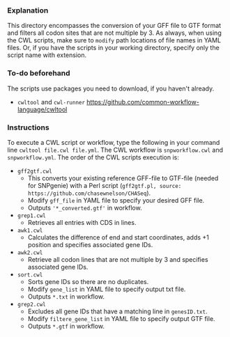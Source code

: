 ### Explanation ###

This directory encompasses the conversion of your GFF file to GTF format and filters all codon sites that are not multiple by 3.
As always, when using the CWL scripts, make sure to `modify` path locations of file names in YAML files. Or, if you have the scripts in your working directory, specify only the script name with extension.

### To-do beforehand ###

The scripts use packages you need to download, if you haven't already.
- `cwltool` and `cwl-runner` https://github.com/common-workflow-language/cwltool

### Instructions ###
To execute a CWL script or workflow, type the following in your command line `cwltool file.cwl file.yml`. 
The CWL workflow is `snpworkflow.cwl` and `snpworkflow.yml`. The order of the CWL scripts execution is:
- `gff2gtf.cwl`
    - This converts your existing reference GFF-file to GTF-file (needed for SNPgenie) with a Perl script (`gff2gtf.pl, source: https://github.com/chasewnelson/CHASeq`). 
    - Modify `gff_file` in YAML file to specify your desired GFF file.
    - Outputs `'*_converted.gtf'` in workflow.
- `grep1.cwl`
    - Retrieves all entries with CDS in lines.
- `awk1.cwl`
    - Calculates the difference of end and start coordinates, adds +1 position and specifies associated gene IDs.
- `awk2.cwl`
    - Retrieve all codon lines that are not multiple by 3 and specifies associated gene IDs.
- `sort.cwl`
    - Sorts gene IDs so there are no duplicates. 
    - Modify `gene_list` in YAML file to specify output txt file.
    - Outputs `*.txt` in workflow.
- `grep2.cwl`
    - Excludes all gene IDs that have a matching line in `genesID.txt`. 
    - Modify `filtere_gene_list` in YAML file to specify output GTF file.
    - Outputs `*.gtf` in workflow.
